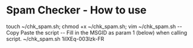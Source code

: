 # Spam Checker - How to use

touch ~/chk_spam.sh; chmod +x ~/chk_spam.sh; vim ~/chk_spam.sh
-- Copy Paste the script --
Fill in the MSGID as param 1 (below) when calling script.
~/chk_spam.sh 1ilXEq-003lzk-FR
